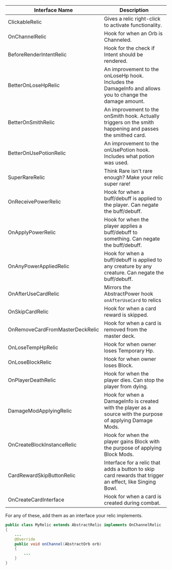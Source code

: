 Interface Name | Description
--- | ---
ClickableRelic | Gives a relic right-click to activate functionality.
OnChannelRelic | Hook for when an Orb is Channeled.
BeforeRenderIntentRelic | Hook for the check if Intent should be rendered.
BetterOnLoseHpRelic | An improvement to the onLoseHp hook. Includes the DamageInfo and allows you to change the damage amount.
BetterOnSmithRelic | An improvement to the onSmith hook. Actually triggers on the smith happening and passes the smithed card.
BetterOnUsePotionRelic | An improvement to the onUsePotion hook. Includes what potion was used.
SuperRareRelic | Think Rare isn't rare enough? Make your relic super rare!
OnReceivePowerRelic | Hook for when a buff/debuff is applied to the player. Can negate the buff/debuff.
OnApplyPowerRelic | Hook for when the player applies a buff/debuff to something. Can negate the buff/debuff.
OnAnyPowerAppliedRelic | Hook for when a buff/debuff is applied to any creature by any creature. Can negate the buff/debuff.
OnAfterUseCardRelic | Mirrors the AbstractPower hook `onAfterUseCard` to relics
OnSkipCardRelic | Hook for when a card reward is skipped.
OnRemoveCardFromMasterDeckRelic | Hook for when a card is removed from the master deck.
OnLoseTempHpRelic | Hook for when owner loses Temporary Hp.
OnLoseBlockRelic | Hook for when owner loses Block.
OnPlayerDeathRelic | Hook for when the player dies. Can stop the player from dying.
DamageModApplyingRelic | Hook for when a DamageInfo is created with the player as a source with the purpose of applying Damage Mods.
OnCreateBlockInstanceRelic | Hook for when the player gains Block with the purpose of applying Block Mods.
CardRewardSkipButtonRelic | Interface for a relic that adds a button to skip card rewards that trigger an effect, like Singing Bowl.
OnCreateCardInterface | Hook for when a card is created during combat.
 
For any of these, add them as an interface your relic implements.
```Java
public class MyRelic extends AbstractRelic implements OnChannelRelic
{
    ...
    @Override
    public void onChannel(AbstractOrb orb)
    {
        ...
    }
}
```